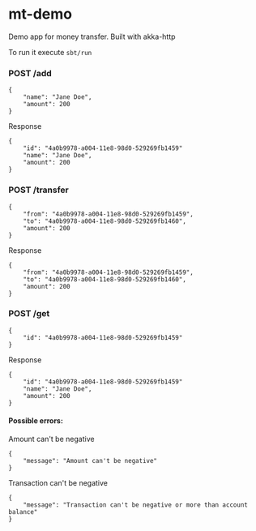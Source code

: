 # mt-demo

Demo app for money transfer. Built with akka-http

To run it execute `sbt/run` 

### POST /add
    {
        "name": "Jane Doe",
        "amount": 200
    }
    
Response
    
    {
        "id": "4a0b9978-a004-11e8-98d0-529269fb1459"
        "name": "Jane Doe",
        "amount": 200
    }
     

### POST /transfer
 
    {
        "from": "4a0b9978-a004-11e8-98d0-529269fb1459",
        "to": "4a0b9978-a004-11e8-98d0-529269fb1460",
        "amount": 200
    }
    
Response

    {
        "from": "4a0b9978-a004-11e8-98d0-529269fb1459",
        "to": "4a0b9978-a004-11e8-98d0-529269fb1460",
        "amount": 200
    }
    
### POST /get

    {
        "id": "4a0b9978-a004-11e8-98d0-529269fb1459"
    }
    
Response

    {
        "id": "4a0b9978-a004-11e8-98d0-529269fb1459"
        "name": "Jane Doe",
        "amount": 200
    }
    
#### Possible errors:

Amount can't be negative

    {
        "message": "Amount can't be negative"
    }   
    
Transaction can't be negative

    {
        "message": "Transaction can't be negative or more than account balance"
    } 

 
 